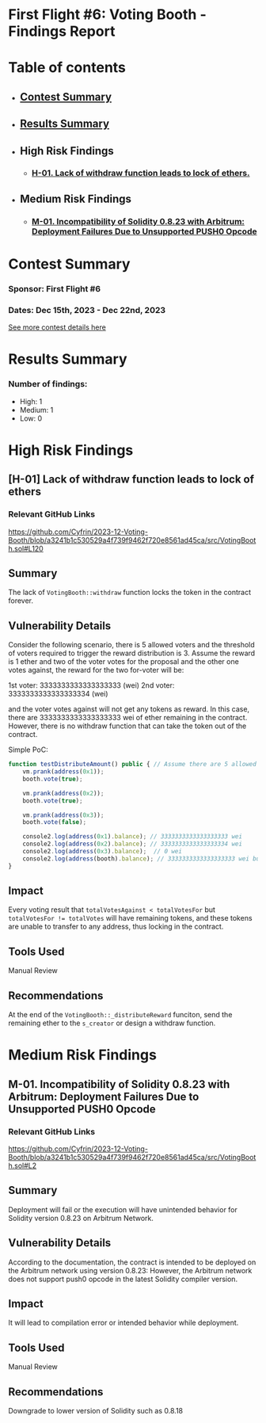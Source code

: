 # First Flight #6: Voting Booth - Findings Report

# Table of contents
- ## [Contest Summary](#contest-summary)
- ## [Results Summary](#results-summary)
- ## High Risk Findings
    - ### [H-01. Lack of withdraw function leads to lock of ethers.](#H-01)
- ## Medium Risk Findings
    - ### [M-01. Incompatibility of Solidity 0.8.23 with Arbitrum: Deployment Failures Due to Unsupported PUSH0 Opcode](#M-01)



# <a id='contest-summary'></a>Contest Summary

### Sponsor: First Flight #6

### Dates: Dec 15th, 2023 - Dec 22nd, 2023

[See more contest details here](https://www.codehawks.com/contests/clq5cx9x60001kd8vrc01dirq)

# <a id='results-summary'></a>Results Summary

### Number of findings:
   - High: 1
   - Medium: 1
   - Low: 0


# High Risk Findings
## <a id='H-01'></a>[H-01] Lack of withdraw function leads to lock of ethers        

### Relevant GitHub Links
	
https://github.com/Cyfrin/2023-12-Voting-Booth/blob/a3241b1c530529a4f739f9462f720e8561ad45ca/src/VotingBooth.sol#L120

## Summary

The lack of `VotingBooth::withdraw` function locks the token in the contract forever.

## Vulnerability Details

Consider the following scenario, there is 5 allowed voters and the threshold of voters required to trigger the reward distribution is 3. Assume the reward is 1 ether and two of the voter votes for the proposal and the other one votes against, the reward for the two for-voter will be:

1st voter: 3333333333333333333 (wei)
2nd voter: 3333333333333333334 (wei)

and the voter votes against will not get any tokens as reward. In this case, there are 3333333333333333333 wei of ether remaining in the contract. However, there is no withdraw function that can take the token out of the contract.

Simple PoC:

```js
function testDistributeAmount() public { // Assume there are 5 allowed voters in total.
    vm.prank(address(0x1));
    booth.vote(true);

    vm.prank(address(0x2));
    booth.vote(true);

    vm.prank(address(0x3));
    booth.vote(false);

    console2.log(address(0x1).balance); // 3333333333333333333 wei
    console2.log(address(0x2).balance); // 3333333333333333334 wei
    console2.log(address(0x3).balance);  // 0 wei
    console2.log(address(booth).balance); // 3333333333333333333 wei but fail to withdraw
}
```

## Impact

Every voting result that `totalVotesAgainst < totalVotesFor` but `totalVotesFor != totalVotes` will have remaining tokens, and these tokens are unable to transfer to any address, thus locking in the contract.

## Tools Used

Manual Review

## Recommendations

At the end of the `VotingBooth::_distributeReward` funciton, send the remaining ether to the `s_creator` or design a withdraw function.
		
# Medium Risk Findings

## <a id='M-01'></a>M-01. Incompatibility of Solidity 0.8.23 with Arbitrum: Deployment Failures Due to Unsupported PUSH0 Opcode            

### Relevant GitHub Links
	
https://github.com/Cyfrin/2023-12-Voting-Booth/blob/a3241b1c530529a4f739f9462f720e8561ad45ca/src/VotingBooth.sol#L2

## Summary

Deployment will fail or the execution will have unintended behavior for Solidity version 0.8.23 on Arbitrum Network.

## Vulnerability Details

According to the documentation, the contract is intended to be deployed on the Arbitrum network using version 0.8.23:
However, the Arbitrum network does not support push0 opcode in the latest Solidity compiler version. 
## Impact

It will lead to compilation error or intended behavior while deployment.

## Tools Used

Manual Review

## Recommendations

Downgrade to lower version of Solidity such as 0.8.18




